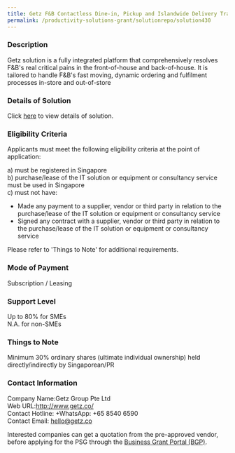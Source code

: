 ```yaml
---
title: Getz F&B Contactless Dine-in, Pickup and Islandwide Delivery Transformation Version 2-Package A (Contactless Dine-in, Pickup, Islandwide Delivery, CRM Transformation - 4 Mods)
permalink: /productivity-solutions-grant/solutionrepo/solution430
---
```


### Description

Getz solution is a fully integrated platform that comprehensively resolves F&B's real critical pains in the front-of-house and back-of-house. It is tailored to handle F&B's fast moving, dynamic ordering and fulfilment processes in-store and out-of-store 



### Details of Solution

Click <a href='https://www.gobusiness.gov.sg/images/psg/Getz_Group_Annex_3_20200702223650_Part_1.pdf' target='_blank' rel='noopener'>here</a> to view details of solution.

### Eligibility Criteria

Applicants must meet the following eligibility criteria at the point of application:

a) must be registered in Singapore <br>
b) purchase/lease of the IT solution or equipment or consultancy service must be used in Singapore <br>
c) must not have:
- Made any payment to a supplier, vendor or third party in relation to the purchase/lease of the IT solution or equipment or consultancy service
- Signed any contract with a supplier, vendor or third party in relation to the purchase/lease of the IT solution or equipment or consultancy service

Please refer to 'Things to Note' for additional requirements.

### Mode of Payment
Subscription / Leasing

### Support Level
Up to 80% for SMEs <br>
N.A. for non-SMEs

### Things to Note
Minimum 30% ordinary shares (ultimate individual ownership) held directly/indirectly by Singaporean/PR

### Contact Information
Company Name:Getz Group Pte Ltd<br>Web URL:http://www.getz.co/<br>Contact Hotline: +WhatsApp: +65 8540 6590<br>Contact Email: hello@getz.co

Interested companies can get a quotation from the pre-approved vendor, before applying for the PSG through the <a target='_blank' rel='noopener' href='https://www.businessgrants.gov.sg/'>Business Grant Portal (BGP)</a>.
